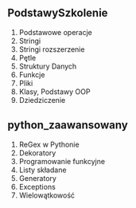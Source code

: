 ## PodstawySzkolenie
1. Podstawowe operacje
2. Stringi
3. Stringi rozszerzenie
4. Pętle
5. Struktury Danych 
6. Funkcje
7. Pliki
8. Klasy, Podstawy OOP
9. Dziedziczenie
## python_zaawansowany
1. ReGex w Pythonie
2. Dekoratory
3. Programowanie funkcyjne
4. Listy składane
5. Generatory
6. Exceptions
7. Wielowątkowość